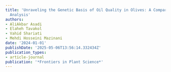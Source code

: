 ```yaml
---
title: 'Unraveling the Genetic Basis of Oil Quality in Olives: A Comparative Transcriptome
  Analysis'
authors:
- AliAkbar Asadi
- Elaheh Tavakol
- Vahid Shariati
- Mehdi Hosseini Mazinani
date: '2024-01-01'
publishDate: '2025-05-06T13:56:14.332434Z'
publication_types:
- article-journal
publication: '*Frontiers in Plant Science*'
---
```


